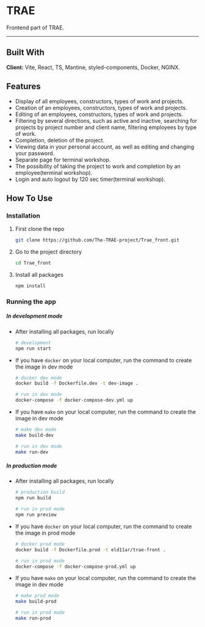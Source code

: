 # TRAE

Frontend part of TRAE.

---

## Built With

**Client:** Vite, React, TS, Mantine, styled-components, Docker, NGINX.

## Features

- Display of all employees, constructors, types of work and projects.
- Creation of an employees, constructors, types of work and projects.
- Editing of an employees, constructors, types of work and projects.
- Filtering by several directions, such as active and inactive, searching for projects by project number and client name, filtering employees by type of work.
- Completion, deletion of the project.
- Viewing data in your personal account, as well as editing and changing your password.
- Separate page for terminal workshop.
- The possibility of taking the project to work and completion by an employee(terminal workshop).
- Login and auto logout by 120 sec timer(terminal workshop).

## How To Use

### Installation

1. First clone the repo

   ```sh
   git clone https://github.com/The-TRAE-project/Trae_front.git
   ```

2. Go to the project directory

   ```sh
   cd Trae_front
   ```

3. Install all packages

   ```sh
   npm install
   ```

### Running the app

##### In development mode

- After installing all packages, run locally

  ```sh
  # development
  npm run start
  ```

- If you have `docker` on your local computer, run the command to create the image in dev mode

  ```sh
  # docker dev mode
  docker build -f Dockerfile.dev -t dev-image .
  ```

  ```sh
  # run in dev mode
  docker-compose -f docker-compose-dev.yml up
  ```

- If you have `make` on your local computer, run the command to create the image in dev mode

  ```sh
  # make dev mode
  make build-dev
  ```

  ```sh
  # run in dev mode
  make run-dev
  ```

##### In production mode

- After installing all packages, run locally

  ```sh
  # production build
  npm run build
  ```

  ```sh
  # run in prod mode
  npm run preview
  ```

- If you have `docker` on your local computer, run the command to create the image in prod mode

  ```sh
  # docker prod mode
  docker build -f Dockerfile.prod -t eld11ar/trae-front .
  ```

  ```sh
  # run in prod mode
  docker-compose -f docker-compose-prod.yml up
  ```

- If you have `make` on your local computer, run the command to create the image in dev mode

  ```sh
  # make prod mode
  make build-prod
  ```

  ```sh
  # run in prod mode
  make run-prod
  ```
